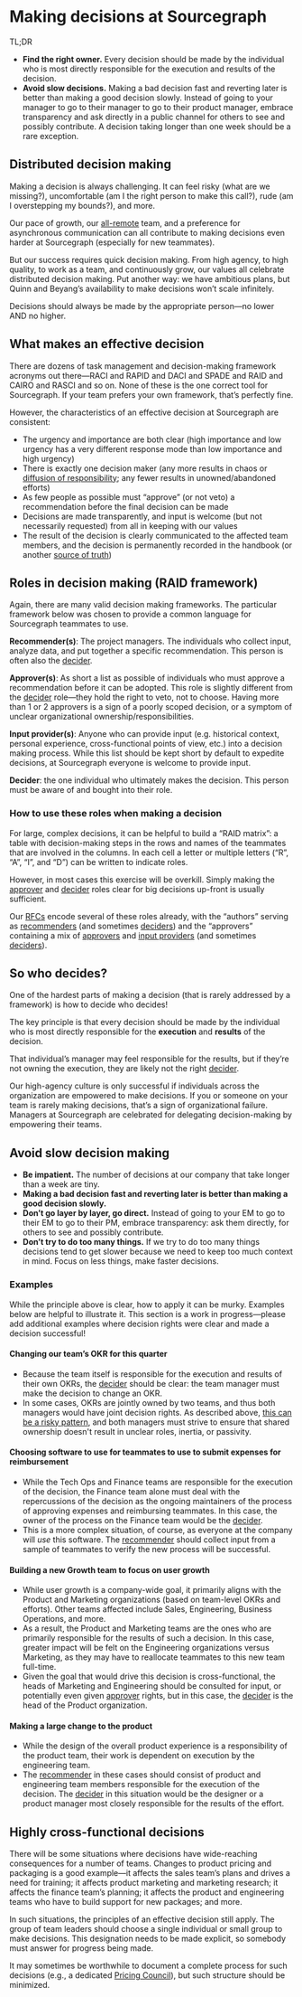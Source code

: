# Making decisions at Sourcegraph

TL;DR

- **Find the right owner.** Every decision should be made by the individual who is most directly responsible for the execution and results of the decision.
- **Avoid slow decisions.** Making a bad decision fast and reverting later is better than making a good decision slowly. Instead of going to your manager to go to their manager to go to their product manager, embrace transparency and ask directly in a public channel for others to see and possibly contribute. A decision taking longer than one week should be a rare exception.

## Distributed decision making

Making a decision is always challenging. It can feel risky (what are we missing?), uncomfortable (am I the right person to make this call?), rude (am I overstepping my bounds?), and more.

Our pace of growth, our [all-remote](../remote/index.md) team, and a preference for asynchronous communication can all contribute to making decisions even harder at Sourcegraph (especially for new teammates).

But our success requires quick decision making. From high agency, to high quality, to work as a team, and continuously grow, our values all celebrate distributed decision making. Put another way: we have ambitious plans, but Quinn and Beyang’s availability to make decisions won’t scale infinitely.

Decisions should always be made by the appropriate person—no lower AND no higher.

## What makes an effective decision

There are dozens of task management and decision-making framework acronyms out there—RACI and RAPID and DACI and SPADE and RAID and CAIRO and RASCI and so on. None of these is the one correct tool for Sourcegraph. If your team prefers your own framework, that’s perfectly fine.

However, the characteristics of an effective decision at Sourcegraph are consistent:

- The urgency and importance are both clear (high importance and low urgency has a very different response mode than low importance and high urgency)
- There is exactly one decision maker (any more results in chaos or [diffusion of responsibility](https://en.wikipedia.org/wiki/Diffusion_of_responsibility); any fewer results in unowned/abandoned efforts)
- As few people as possible must “approve” (or not veto) a recommendation before the final decision can be made
- Decisions are made transparently, and input is welcome (but not necessarily requested) from all in keeping with our values
- The result of the decision is clearly communicated to the affected team members, and the decision is permanently recorded in the handbook (or another [source of truth](index.md#sources-of-truth))

## Roles in decision making (RAID framework)

Again, there are many valid decision making frameworks. The particular framework below was chosen to provide a common language for Sourcegraph teammates to use.

<a name="recommenders"></a>**Recommender(s)**: The project managers. The individuals who collect input, analyze data, and put together a specific recommendation. This person is often also the [decider](#decider).

<a name="approvers"></a>**Approver(s)**: As short a list as possible of individuals who must approve a recommendation before it can be adopted. This role is slightly different from the [decider](#decider) role—they hold the right to veto, not to choose. Having more than 1 or 2 approvers is a sign of a poorly scoped decision, or a symptom of unclear organizational ownership/responsibilities.

<a name="inputs"></a>**Input provider(s)**: Anyone who can provide input (e.g. historical context, personal experience, cross-functional points of view, etc.) into a decision making process. While this list should be kept short by default to expedite decisions, at Sourcegraph everyone is welcome to provide input.

<a name="decider"></a>**Decider**: the one individual who ultimately makes the decision. This person must be aware of and bought into their role.

### How to use these roles when making a decision

For large, complex decisions, it can be helpful to build a “RAID matrix”: a table with decision-making steps in the rows and names of the teammates that are involved in the columns. In each cell a letter or multiple letters (“R”, “A”, “I”, and “D”) can be written to indicate roles.

However, in most cases this exercise will be overkill. Simply making the [approver](#approvers) and [decider](#decider) roles clear for big decisions up-front is usually sufficient.

Our [RFCs](rfcs/index.md) encode several of these roles already, with the “authors” serving as [recommenders](#recommenders) (and sometimes [deciders](#decider)) and the “approvers” containing a mix of [approvers](#approvers) and [input providers](#inputs) (and sometimes [deciders](#decider)).

## So who decides?

One of the hardest parts of making a decision (that is rarely addressed by a framework) is how to decide who decides!

The key principle is that every decision should be made by the individual who is most directly responsible for the **execution** and **results** of the decision.

That individual’s manager may feel responsible for the results, but if they’re not owning the execution, they are likely not the right [decider](#decider).

Our high-agency culture is only successful if individuals across the organization are empowered to make decisions. If you or someone on your team is rarely making decisions, that’s a sign of organizational failure. Managers at Sourcegraph are celebrated for delegating decision-making by empowering their teams.

## Avoid slow decision making

- **Be impatient.** The number of decisions at our company that take longer than a week are tiny.
- **Making a bad decision fast and reverting later is better than making a good decision slowly.**
- **Don’t go layer by layer, go direct.** Instead of going to your EM to go to their EM to go to their PM, embrace transparency: ask them directly, for others to see and possibly contribute.
- **Don’t try to do too many things.** If we try to do too many things decisions tend to get slower because we need to keep too much context in mind. Focus on less things, make faster decisions.

### Examples

While the principle above is clear, how to apply it can be murky. Examples below are helpful to illustrate it. This section is a work in progress—please add additional examples where decision rights were clear and made a decision successful!

#### Changing our team’s OKR for this quarter

- Because the team itself is responsible for the execution and results of their own OKRs, the [decider](#decider) should be clear: the team manager must make the decision to change an OKR.
- In some cases, OKRs are jointly owned by two teams, and thus both managers would have joint decision rights. As described above, [this can be a risky pattern](#what-makes-an-effective-decision), and both managers must strive to ensure that shared ownership doesn't result in unclear roles, inertia, or passivity.

#### Choosing software to use for teammates to use to submit expenses for reimbursement

- While the Tech Ops and Finance teams are responsible for the execution of the decision, the Finance team alone must deal with the repercussions of the decision as the ongoing maintainers of the process of approving expenses and reimbursing teammates. In this case, the owner of the process on the Finance team would be the [decider](#decider).
- This is a more complex situation, of course, as everyone at the company will _use_ this software. The [recommender](#recommenders) should collect input from a sample of teammates to verify the new process will be successful.

#### Building a new Growth team to focus on user growth

- While user growth is a company-wide goal, it primarily aligns with the Product and Marketing organizations (based on team-level OKRs and efforts). Other teams affected include Sales, Engineering, Business Operations, and more.
- As a result, the Product and Marketing teams are the ones who are primarily responsible for the results of such a decision. In this case, greater impact will be felt on the Engineering organizations versus Marketing, as they may have to reallocate teammates to this new team full-time.
- Given the goal that would drive this decision is cross-functional, the heads of Marketing and Engineering should be consulted for input, or potentially even given [approver](#approvers) rights, but in this case, the [decider](#decider) is the head of the Product organization.

#### Making a large change to the product

- While the design of the overall product experience is a responsibility of the product team, their work is dependent on execution by the engineering team.
- The [recommender](#recommenders) in these cases should consist of product and engineering team members responsible for the execution of the decision. The [decider](#decider) in this situation would be the designer or a product manager most closely responsible for the results of the effort.

## Highly cross-functional decisions

There will be some situations where decisions have wide-reaching consequences for a number of teams. Changes to product pricing and packaging is a good example—it affects the sales team’s plans and drives a need for training; it affects product marketing and marketing research; it affects the finance team’s planning; it affects the product and engineering teams who have to build support for new packages; and more.

In such situations, the principles of an effective decision still apply. The group of team leaders should choose a single individual or small group to make decisions. This designation needs to be made explicit, so somebody must answer for progress being made.

It may sometimes be worthwhile to document a complete process for such decisions (e.g., a dedicated [Pricing Council](https://docs.google.com/document/d/1p-UswkBx0aGsNtg7FF0-G2OiWyr7vRidOO6xWPuXYqE/edit#heading=h.trqab8y0kufp)), but such structure should be minimized.

